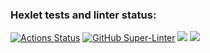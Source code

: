 ### Hexlet tests and linter status:
[![Actions Status](https://github.com/pasadem/frontend-project-lvl2/workflows/hexlet-check/badge.svg)](https://github.com/pasadem/frontend-project-lvl2/actions)
[![GitHub Super-Linter](https://github.com/pasadem/frontend-project-lvl2/workflows/Lint%20Code%20Base/badge.svg)](https://github.com/marketplace/actions/super-linter)
<a href="https://codeclimate.com/github/pasadem/frontend-project-lvl2/maintainability"><img src="https://api.codeclimate.com/v1/badges/32fdf9842c5fc4ef0f4c/maintainability" /></a>
<a href="https://codeclimate.com/github/pasadem/frontend-project-lvl2/test_coverage"><img src="https://api.codeclimate.com/v1/badges/32fdf9842c5fc4ef0f4c/test_coverage" /></a>
